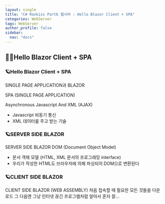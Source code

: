 ```yaml
---
layout: single
title: "C# Rookiss Part6 웹서버 : Hello Blazor Client + SPA"
categories: WebServer
tags: WebServer
author_profile: false
sidebar:
  nav: "docs"
---
```




## 🙇‍♀️Hello Blazor Client + SPA



### 🪐Hello Blazor Client + SPA

SINGLE PAGE APPLICATION과 BLAZOR

SPA (SINGLE PAGE APPLICATION)

Asynchronous Javascript And XML (AJAX)
- Javascript 비동기 통신
- XML 데이터를 주고 받는 기술



### 🪐SERVER SIDE BLAZOR


SERVER SIDE BLAZOR
DOM (Document Object Model)
- 문서 객체 모델 (HTML, XML 문서의 프로그래밍 interface)
- 우리가 작성한 HTML도 브라우저에 의해 파싱되어 DOM으로 변환된다



### 🪐CLIENT SIDE BLAZOR


CLIENT SIDE BLAZOR
(WEB ASSEMBLY)
처음 접속할 때 필요한 모든 것들을 다운로드
그 다음엔 그냥 인터넷 끊긴 프로그램처럼 알아서 혼자 잘...
